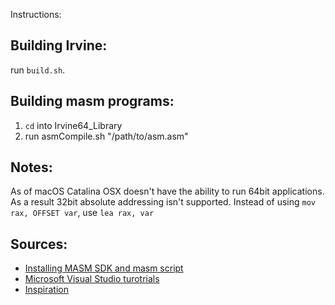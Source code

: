 Instructions:


Building Irvine: 
--------

run `build.sh`.

Building masm programs:
--------
1. `cd` into Irvine64_Library
2. run asmCompile.sh "/path/to/asm.asm"

Notes: 
--------

As of macOS Catalina OSX doesn't have the ability to run 64bit applications. As a result 32bit absolute addressing isn't supported. 
Instead of using `mov rax, OFFSET var`, use `lea rax, var`

Sources: 
--------

   - [Installing MASM SDK and masm script](https://reberhardt.com/blog/programming/2016/01/30/masm-on-mac-or-linux.html)
   - [Microsoft Visual Studio turotrials](https://code.visualstudio.com/docs/)
   - [Inspiration](https://github.com/janka102/MASM_OSX)
